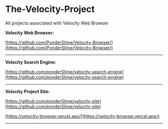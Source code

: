 # The-Velocity-Project
All projects associated with Velocity Web Browser

**Velocity Web Browser:**

[https://github.com/PonderSlime/Velocity-Browser/](https://github.com/PonderSlime/Velocity-Browser/)

****
**Velocity Search Engine:**

[https://github.com/ponderSlime/velocity-search-engine](https://github.com/ponderSlime/velocity-search-engine)

****
**Velocity Project Site:**

[https://github.com/ponderSlime/velocity-site](https://github.com/ponderSlime/velocity-site)

[https://velocity-browser.vercel.app/](https://velocity-browser.vercel.app/)

****
